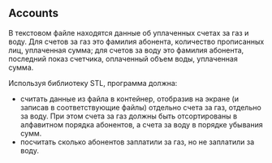 ﻿## Accounts

В текстовом файле находятся данные об уплаченных
счетах за газ и воду. Для счетов за газ это фамилия абонента,
количество прописанных лиц, уплаченная сумма; для счетов за воду это
фамилия абонента, последний показ счетчика, оплаченный объем
воды, уплаченная сумма.

Используя библиотеку STL, программа должна:
- считать данные из файла в контейнер, отобразив на экране (и
записав в соответствующие файлы) отдельно счета за газ, отдельно за воду.
При этом счета за газ должны быть отсортированы в алфавитном
порядка абонентов, а счета за воду в порядке убывания сумм.
- посчитать сколько абонентов заплатили за газ, но не заплатили за
воду.